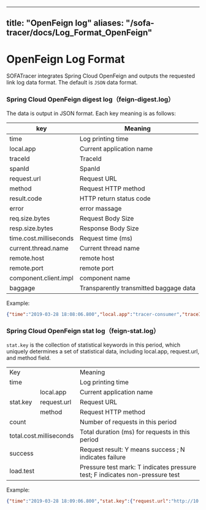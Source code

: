 
---
title: "OpenFeign log"
aliases: "/sofa-tracer/docs/Log_Format_OpenFeign"
---


# OpenFeign Log Format
SOFATracer integrates Spring Cloud OpenFeign and outputs the requested link log data format. The default is `JSON` data format.

### Spring Cloud OpenFeign digest log（feign-digest.log）

The data is output in JSON format. Each key meaning is as follows:

key | Meaning
--------- | -------------
 time | Log printing time
 local.app | Current application name
 traceId | TraceId
 spanId | SpanId
 request.url | Request URL
 method | Request HTTP method
 result.code | HTTP return status code
 error | error massage
 req.size.bytes | Request Body Size
 resp.size.bytes | Response Body Size
 time.cost.milliseconds | Request time (ms)
 current.thread.name | Current thread name
 remote.host | remote host
 remote.port | remote port
 component.client.impl | component name
 baggage | Transparently transmitted baggage data

Example:

```json
{"time":"2019-03-28 18:08:06.800","local.app":"tracer-consumer","traceId":"0a0fe88f1553767685981100124403","spanId":"0.1","request.url":"http://10.15.232.143:8800/feign","method":"GET","result.code":"200","error":"","req.size.bytes":0,"resp.size.bytes":18,"time.cost.milliseconds":206,"current.thread.name":"http-nio-8082-exec-1","remote.host":"10.15.232.143","remote.port":"8800","component.client.impl":"open-feign","baggage":""}
```

### Spring Cloud OpenFeign stat log（feign-stat.log）

`stat.key` is the collection of statistical keywords in this period, which uniquely determines a set of statistical data, including local.app, request.url, and method field.

<table>
   <tr>
      <td colspan="2">Key</td>
      <td>Meaning</td>
   </tr>
   <tr>
      <td colspan="2">time</td>
      <td>Log printing time</td>
   </tr>
   <tr>
      <td rowspan="3">stat.key</td>
      <td>local.app</td>
      <td>Current application name</td>
   </tr>
   <tr>
      <td>request.url</td>
      <td>Request URL</td>
   </tr>
   <tr>
      <td> method </td>
      <td>Request HTTP method</td>
   </tr>
   <tr>
      <td colspan="2">count</td>
      <td>Number of requests in this period</td>
   </tr>
   <tr>
      <td colspan="2">total.cost.milliseconds</td>
      <td>Total duration (ms) for requests in this period</td>
   </tr>
   <tr>
      <td colspan="2">success</td>
      <td>Request result: Y means success ; N indicates failure</td>
   </tr>
   <tr>
      <td colspan="2">load.test</td>
      <td>Pressure test mark: T indicates pressure test; F indicates non-pressure test</td>
   </tr>
</table>

Example:

```json
{"time":"2019-03-28 18:09:06.800","stat.key":{"request.url":"http://10.15.232.143:8800/feign","local.app":"tracer-consumer","method":"GET"},"count":1,"total.cost.milliseconds":206,"success":"Y","load.test":"F"}
```